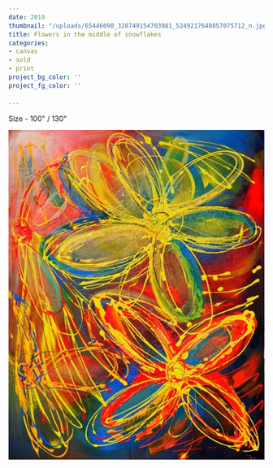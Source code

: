 ```yaml
---
date: 2019
thumbnail: "/uploads/65446090_328749154703981_5249217640857075712_n.jpg"
title: Flowers in the middle of snowflakes
categories:
- canvas
- sold
- print
project_bg_color: ''
project_fg_color: ''

---
```

Size - 100" / 130"

![](/uploads/65446090_328749154703981_5249217640857075712_n.jpg)